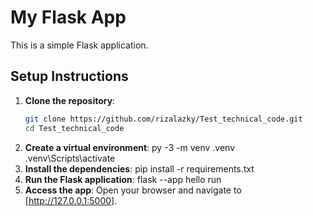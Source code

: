 # My Flask App

This is a simple Flask application.

## Setup Instructions

1. **Clone the repository**:
   ```bash
   git clone https://github.com/rizalazky/Test_technical_code.git
   cd Test_technical_code
2. **Create a virtual environment**:
    py -3 -m venv .venv
    .venv\Scripts\activate
3. **Install the dependencies**:
    pip install -r requirements.txt
4. **Run the Flask application**:
    flask --app hello run
5. **Access the app**:
    Open your browser and navigate to [http://127.0.0.1:5000].